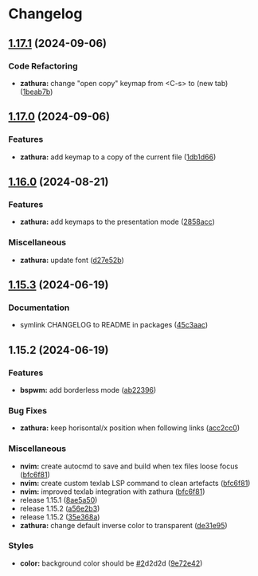 # Changelog

## [1.17.1](https://github.com/engeir/stowfiles/compare/zathura-v1.17.0...zathura-v1.17.1) (2024-09-06)


### Code Refactoring

* **zathura:** change "open copy" keymap from &lt;C-s&gt; to <C-t> (new tab) ([1beab7b](https://github.com/engeir/stowfiles/commit/1beab7b05d9f1041888009344792256c4e54bffd))

## [1.17.0](https://github.com/engeir/stowfiles/compare/zathura-v1.16.0...zathura-v1.17.0) (2024-09-06)


### Features

* **zathura:** add keymap to a copy of the current file ([1db1d66](https://github.com/engeir/stowfiles/commit/1db1d66df0fe1aaece9be53900cb1b4eb5e2fca8))

## [1.16.0](https://github.com/engeir/stowfiles/compare/zathura-v1.15.3...zathura-v1.16.0) (2024-08-21)


### Features

* **zathura:** add keymaps to the presentation mode ([2858acc](https://github.com/engeir/stowfiles/commit/2858accba15368ac63bc5565c19980a70f3269b2))


### Miscellaneous

* **zathura:** update font ([d27e52b](https://github.com/engeir/stowfiles/commit/d27e52b5dd56246d9a2f1e5e6af565cb7a04e7ed))

## [1.15.3](https://github.com/engeir/stowfiles/compare/zathura-v1.15.2...zathura-v1.15.3) (2024-06-19)


### Documentation

* symlink CHANGELOG to README in packages ([45c3aac](https://github.com/engeir/stowfiles/commit/45c3aacf6c1c60ed559a8c394b4f4873fe9e806d))

## 1.15.2 (2024-06-19)


### Features

* **bspwm:** add borderless mode ([ab22396](https://github.com/engeir/stowfiles/commit/ab22396abeb0caf0725b5fcbcd96fa0c443cc21e))


### Bug Fixes

* **zathura:** keep horisontal/x position when following links ([acc2cc0](https://github.com/engeir/stowfiles/commit/acc2cc07a655fbac8cc84b7d1d7d406cdf19d53a))


### Miscellaneous

* **nvim:** create autocmd to save and build when tex files loose focus ([bfc6f81](https://github.com/engeir/stowfiles/commit/bfc6f81fb4b4608f8c0168e2d191c29d563d856b))
* **nvim:** create custom texlab LSP command to clean artefacts ([bfc6f81](https://github.com/engeir/stowfiles/commit/bfc6f81fb4b4608f8c0168e2d191c29d563d856b))
* **nvim:** improved texlab integration with zathura ([bfc6f81](https://github.com/engeir/stowfiles/commit/bfc6f81fb4b4608f8c0168e2d191c29d563d856b))
* release 1.15.1 ([8ae5a50](https://github.com/engeir/stowfiles/commit/8ae5a506399c8574fd780fa48e6df75e7bf92946))
* release 1.15.2 ([a56e2b3](https://github.com/engeir/stowfiles/commit/a56e2b3e1a6a859ad6b0b3953832b88fd87ecfcb))
* release 1.15.2 ([35e368a](https://github.com/engeir/stowfiles/commit/35e368a1bf125ca33b6acc36d32f86ed88ca87be))
* **zathura:** change default inverse color to transparent ([de31e95](https://github.com/engeir/stowfiles/commit/de31e95c6d05fc8e98b7629f4803399f01fcd959))


### Styles

* **color:** background color should be [#2](https://github.com/engeir/stowfiles/issues/2)d2d2d ([9e72e42](https://github.com/engeir/stowfiles/commit/9e72e4273f1815e54753db8abe7a94df6e0416b1))
